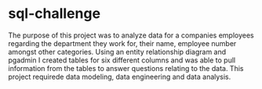 # sql-challenge

The purpose of this project was to analyze data for a companies employees regarding the department they work for, their name, employee number amongst other categories.  Using an entity relationship diagram and pgadmin I created tables for six different columns and was able to pull information from the tables to answer questions relating to the data.  This project requirede data modeling, data engineering and data analysis.
